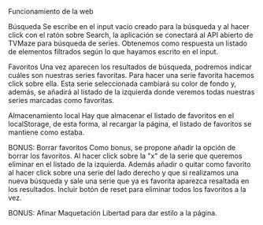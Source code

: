 Funcionamiento de la web

Búsqueda Se escribe en el input vacío creado para la búsqueda y al hacer click con el ratón sobre Search, la aplicación se conectará al API abierto de TVMaze para búsqueda de series. Obtenemos como respuesta un listado de elementos filtrados según lo que hayamos escrito en el input.

Favoritos Una vez aparecen los resultados de búsqueda, podremos indicar cuáles son nuestras series favoritas. Para hacer una serie favorita hacemos click sobre ella. Esta serie seleccionada cambiará su color de fondo y, además, se añadirá al listado de la izquierda donde veremos todas nuestras series marcadas como favoritas.

Almacenamiento local Hay que almacenar el listado de favoritos en el localStorage, de esta forma, al recargar la página, el listado de favoritos se mantiene como estaba.

BONUS: Borrar favoritos Como bonus, se propone añadir la opción de borrar los favoritos. Al hacer click sobre la "x" de la serie que queremos eliminar en el listado de la izquierda. Además añadir o quitar como favorito al hacer click sobre una serie del lado derecho y que si realizamos una nueva búsqueda y sale una serie que ya es favorita aparezca resaltada en los resultados. Incluir botón de reset para eliminar todos los favoritos a la vez.

BONUS: Afinar Maquetación Libertad para dar estilo a la página.
